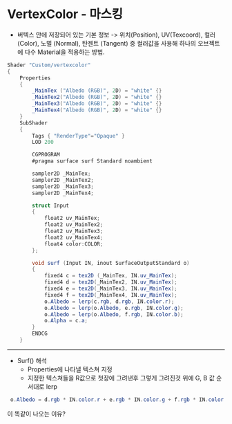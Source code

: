 VertexColor - 마스킹
===========
- 버텍스 안에 저장되어 있는 기본 정보 -> 
    위치(Position), UV(Texcoord), 컬러 (Color), 노멀 (Normal), 탄젠트 (Tangent) 중
    컬러값을  사용해 하나의 오브젝트에 다수 Material을 적용하는 방법.

```C#
Shader "Custom/vertexcolor"
{
    Properties
    {
        _MainTex ("Albedo (RGB)", 2D) = "white" {}
        _MainTex2("Albedo (RGB)", 2D) = "white" {}
        _MainTex3("Albedo (RGB)", 2D) = "white" {}
        _MainTex4("Albedo (RGB)", 2D) = "white" {}
    }
    SubShader
    {
        Tags { "RenderType"="Opaque" }
        LOD 200

        CGPROGRAM
        #pragma surface surf Standard noambient

        sampler2D _MainTex;
        sampler2D _MainTex2;
        sampler2D _MainTex3;
        sampler2D _MainTex4;

        struct Input
        {
            float2 uv_MainTex;
            float2 uv_MainTex2;
            float2 uv_MainTex3;
            float2 uv_MainTex4;
            float4 color:COLOR;
        };

        void surf (Input IN, inout SurfaceOutputStandard o)
        {
            fixed4 c = tex2D (_MainTex, IN.uv_MainTex);
            fixed4 d = tex2D(_MainTex2, IN.uv_MainTex);
            fixed4 e = tex2D(_MainTex3, IN.uv_MainTex);
            fixed4 f = tex2D(_MainTex4, IN.uv_MainTex);
            o.Albedo = lerp(c.rgb, d.rgb, IN.color.r);
            o.Albedo = lerp(o.Albedo, e.rgb, IN.color.g);
            o.Albedo = lerp(o.Albedo, f.rgb, IN.color.b);
            o.Alpha = c.a;
        }
        ENDCG
    }
```
----------------

* Surf() 해석
    - Properties에 나타낼 텍스쳐 지정
    - 지정한 텍스쳐들을 R값으로 첫장에 그려낸후 그렇게 그려진것 위에 G, B 값 순서대로 lerp

```C#
 o.Albedo = d.rgb * IN.color.r + e.rgb * IN.color.g + f.rgb * IN.color.b + c.rgb * (1 - (IN.color.r + IN.color.g + IN.color.b));
 ```
 이 똑같이 나오는 이유?